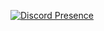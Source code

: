 [![Discord Presence](https://lanyard-profile-readme.vercel.app/api/:714889517433356389)](https://discord.com/users/:714889517433356389)
